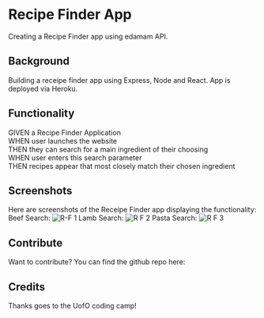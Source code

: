 # Recipe Finder App
Creating a Recipe Finder app using edamam API. 

## Background 

Building a receipe finder app using Express, Node and React. App is deployed via Heroku. 

## Functionality

GIVEN a Recipe Finder Application <br />
WHEN user launches the website <br />
THEN they can search for a main ingredient of their choosing<br />
WHEN user enters this search parameter <br />
THEN recipes appear that most closely match their chosen ingredient<br />


## Screenshots 

Here are screenshots of the Receipe Finder app displaying the functionality:
Beef Search: ![R-F 1](https://user-images.githubusercontent.com/53154900/113657269-7509e700-9652-11eb-9b64-a882e47b5f0f.PNG)
Lamb Search: ![R F 2](https://user-images.githubusercontent.com/53154900/113657287-818e3f80-9652-11eb-8696-301ffea6c2e7.PNG)
Pasta Search: ![R F 3](https://user-images.githubusercontent.com/53154900/113657318-923eb580-9652-11eb-8dda-ab5773ad0fb3.PNG)

## Contribute

Want to contribute? You can find the github repo here: 

## Credits

Thanks goes to the UofO coding camp!